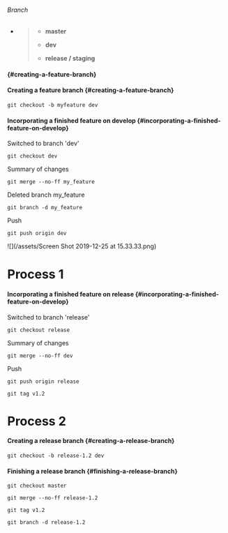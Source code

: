 ###### Branch

* > * **master**
  >
  > * **dev**
  >
  > * **release / staging**

####  {#creating-a-feature-branch}

#### Creating a feature branch {#creating-a-feature-branch}

```
git checkout -b myfeature dev
```

#### Incorporating a finished feature on develop {#incorporating-a-finished-feature-on-develop}

Switched to branch 'dev'

```
git checkout dev
```

Summary of changes

```
git merge --no-ff my_feature
```

Deleted branch my\_feature

```
git branch -d my_feature
```

Push

```
git push origin dev
```

![](/assets/Screen Shot 2019-12-25 at 15.33.33.png)

# Process 1

#### Incorporating a finished feature on release {#incorporating-a-finished-feature-on-develop}

Switched to branch 'release'

```
git checkout release
```

Summary of changes

```
git merge --no-ff dev
```

Push

```
git push origin release
```

```
git tag v1.2
```

# Process 2

#### Creating a release branch {#creating-a-release-branch}

```
git checkout -b release-1.2 dev
```

#### Finishing a release branch {#finishing-a-release-branch}

```
git checkout master
```

```
git merge --no-ff release-1.2
```

```
git tag v1.2
```

```
git branch -d release-1.2  
```

